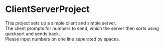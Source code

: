 # ClientServerProject

This project sets up a simple client and simple server.\
The client prompts for numbers to send, which the server then sorts using quicksort and sends back.\
Please input numbers on one line seperated by spaces.
